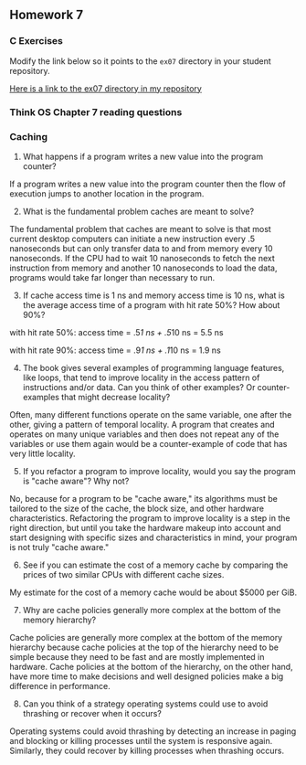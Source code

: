 ## Homework 7

### C Exercises

Modify the link below so it points to the `ex07` directory in your
student repository.

[Here is a link to the ex07 directory in my repository](https://github.com/vickymmcd/ExercisesInC/tree/master/exercises/ex07)

### Think OS Chapter 7 reading questions

### Caching

1) What happens if a program writes a new value into the program counter?

If a program writes a new value into the program counter then the flow of execution jumps to another location in the program.

2) What is the fundamental problem caches are meant to solve?

The fundamental problem that caches are meant to solve is that most current desktop computers can initiate a new instruction every .5 nanoseconds but can only transfer data to and from memory every 10 nanoseconds. If the CPU had to wait 10 nanoseconds to fetch the next instruction from memory and another 10 nanoseconds to load the data, programs would take far longer than necessary to run.

3) If cache access time is 1 ns and memory access time is 10 ns, what is the average
access time of a program with hit rate 50%?  How about 90%?

with hit rate 50%: access time = .5*1 ns + .5*10 ns = 5.5 ns

with hit rate 90%: access time = .9*1 ns + .1*10 ns = 1.9 ns

4) The book gives several examples of programming language features, like loops, that tend
to improve locality in the access pattern of instructions and/or data.  Can you think of other examples?
Or counter-examples that might decrease locality?

Often, many different functions operate on the same variable, one after the other, giving a pattern of temporal locality. A program that creates and operates on many unique variables and then does not repeat any of the variables or use them again would be a counter-example of code that has very little locality.

5)  If you refactor a program to improve locality, would you say the program is "cache aware"?  Why not?

No, because for a program to be "cache aware," its algorithms must be tailored to the size of the cache, the block size, and other hardware characteristics. Refactoring the program to improve locality is a step in the right direction, but until you take the hardware makeup into account and start designing with specific sizes and characteristics in mind, your program is not truly "cache aware."

6) See if you can estimate the cost of a memory cache by comparing the prices of two similar CPUs with
different cache sizes.

My estimate for the cost of a memory cache would be about $5000 per GiB.

7) Why are cache policies generally more complex at the bottom of the memory hierarchy?

Cache policies are generally more complex at the bottom of the memory hierarchy because cache policies at the top of the hierarchy need to be simple because they need to be fast and are mostly implemented in hardware. Cache policies at the bottom of the hierarchy, on the other hand, have more time to make decisions and well designed policies make a big difference in performance.

8) Can you think of a strategy operating systems could use to avoid thrashing or recover when it occurs?

Operating systems could avoid thrashing by detecting an increase in paging and blocking or killing processes until the system is responsive again. Similarly, they could recover by killing processes when thrashing occurs.

